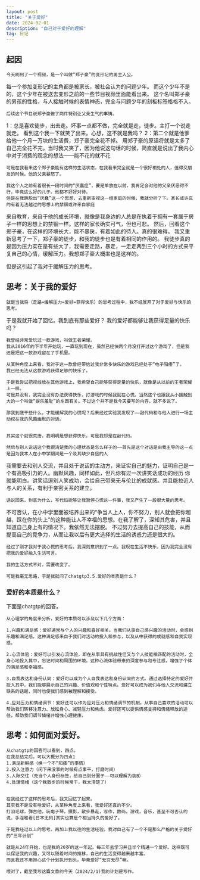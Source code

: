 ```yaml
---
layout: post
title: "关于爱好"
date: 2024-02-01
description: "自己对于爱好的理解"
tag: 日记
---
```

## 起因
	今天刷到了一个视频，是一个叫做“郑子豪”的变形记的男主人公。
每一个参加变形记的主角都是被家长，被社会认为的问题少年。
而这个少年不是的，这个少年在被送去变形之前的一些节目视频里面能看出来。
这个名叫郑子豪的男孩的性格，与人接触时候的表情神态，完全与问题少年的刻板标签格格不入。

	后续这个节目说郑子豪做了两件特别让父亲生气的事情。
1：总是喜欢徒步，出去走。坏事一点都不做，完全就是走，徒步。主打一个说走就走。
看到这个我一下就笑了出来。心想，这不就是我吗？
2：第二个就是他爹给他一个月一万块的生活费，郑子豪完全花不掉。
用郑子豪的原话将就是太多了自己完全花不完。当时我又笑了，因为他说这句话的时候，简直就是说出了我内心中对于消费的观念的想法——能不花的就不花

	可是在我看来这个郑子豪能有这样的生活状态，在我看来完全就是一个很好相处的人，值得交朋友的时候。他的父亲暴怒了。

	我这个人之前有着很长一段时间的“厌蠢症”，要是单放在以前，我肯定会对他的父亲厌恶得不行，毕竟这么好的儿子。他都不好好对待。
	但是在我跳脱出“厌蠢”这一个思想，去重新审视这一组家庭的时候，我就分析了下。家长或许真的有着无法越过的思想上的禁锢或许来自家庭
来自教育，来自于他的成长环境，就像是我身边的人总是在执着于拥有一套属于房子一样的思想上的禁锢一样。这样的家长确实可气，但也可悲。
然后，回看这个郑子豪，在这样的环境长大，能不暴戾，有着如此的待人。真的很难得。
    我又重新思考了一下，郑子豪的徒步，和我的徒步也是有着相同的作用的。
	我徒步真的是因为压力实在是有些大了，我需要走路，暴走，一走走两到三个小时的方式来平复自己的心情，缓解压力。我想郑子豪大概率也是这样的。

但是这引起了我对于缓解压力的思考。
## 思考：关于我的爱好
	就是当我将（走路=缓解压力=爱好=获得快乐）的思考过程中，我不经展开了对于爱好与快乐的思考。

于是我就开始了回忆。我到底有那些爱好？
我的爱好都能够让我获得足量的快乐吗？

	我曾经非常爱玩过一款游戏，叫做王者荣耀。
	我从2016年的下半年开始玩，一直玩到现在，虽然已经快两个月没打开过这个游戏了，但是我还是把这一款游戏留在了手机里。

	从某种角度上来看，我对于这一款曾经带给过我非常多快乐的游戏已经处于“电子阳痿”了。
	我已经无法从这款游戏获得足够的快乐了。
	
	于是我尝试把视线放在其他游戏上，我希望自己能够获得足量的快乐，就像是从以前的王者荣耀上一样。
	可是并没有，我完全没有办法获得快乐，打游戏的时候我就在心慌。当然这个也跟我从小接触到大的一个叫做“娱乐羞耻”的东西有关。不过这个并不是我今天要写的内容，就不多说了。
	
	那我到底干些什么，才能缓解我的心慌呢？后来经过实验我发现了——敲代码和与他人进行一场主动权在我的风趣幽默的对话。


	其实这个就很荒唐，我明明是想获得快乐。可是我却是在敲代码。
	
	然后与别人说话这个我很清楚我的心理状态是怎么样子的——首先是这个对话是由我主导的这一点是因为我本人在小中学期间是一个及其缺少自信的人
我需要去和别人交流，并且处于说话的主动方，来证实自己的魅力，证明自己是一个有高吸引力的人。幽默风趣，同样如此，但凡你有过一次讲笑话成功的经历
你就能明白。讲笑话逗别人笑成功，会给自己带来无与伦比的成就感。并且能拉近人与人的关系，有利于亲密关系的建立。

	话说回来，到底为什么，写代码能够让我暂停心慌这一件事，我又产生了一段很大量的思考。
不可否认，在小中学里面被培养出来的“争当人上人，你不努力，别人就会把你超越，踩在你的头上”的这种能让人不幸福的思想。在我了解了，深知其危害，并且知道自己身上有的情况下。我依然无法摆脱。
不过努力去提高自己的技能，从而提高自己的竞争力，从而让我以后有更大选择的生活的诱惑力还是很大的。

	经过了刚才我对于我心慌的思考后，我深刻意识到了一点。我现在生活不快乐，因为我完全没有把我的爱好融入生活可言。
	
	我的生活方式不对，需要改变了。
	
	可是我毫无思路，于是我就问了chatgtp3.5.爱好的本质是什么？

### 爱好的本质是什么？

下面是chatgtp的回答。

	从心理学的角度来分析，爱好的本质可以涉及以下几个方面：
	
	1.兴趣和满足感：爱好通常与个人的兴趣和喜好相关。当我们从事自己感兴趣的活动时，会感到乐趣和满足感。这种满足感来自于我们对活动的投入和参与，以及从中获得的成就感和自我实现感。
	
	2.心流体验：爱好可以引发心流体验，即在从事具有挑战性但又与个人技能相匹配的活动时，全身心地投入其中，忘记时间和周围的环境。这种心流体验带来的深度参与和专注感，增强了个体的满足感和幸福感。
	
	3.自我表达和身份认同：爱好可以成为个人自我表达和身份认同的方式。通过选择特定的爱好并投入其中，我们能够展示自己的兴趣、价值观和个性特点。爱好可以成为我们与他人交流和建立联系的话题，同时也使我们感到被理解和接受。
	
	4.应对压力和情绪调节：爱好还可以作为应对压力和情绪调节的机制。从事自己喜欢的活动可以帮助我们转移注意力、放松身心、减轻压力和焦虑。爱好还可以提供情感支持和情绪释放的途径，帮助我们调节情绪并增强心理健康。
	
## 思考：如何面对爱好。
	从chatgtp的回答可以看到，四点。
	在我总结完后，可以大概分为四点1
	1.满足新鲜感（换一个不“阳痿”的事情）
	2.投入注意力（闲下来没事的时候有点事干，打磨时间）
	3.人际交往（充当个人身份标签，给自己划分圈子——可以理解为装B）
	4.处理情绪（这个我散步的时候常干，我太清楚了）
	
	
	在我经过了这样的思考后，我又回忆了起来。
	其实我不是没有啥爱好，从某种角度上来看，我爱好还真的不少。
	打羽毛球，弹吉他，玩电子琴，摄影，散步暴走，写作，数码，游戏，音乐，甚至不可否认的说，手淫和看[日本无码]其实也算是个相当持久的爱好了。
	
	于是我经过以上的思考。再加上我以往的生活经验。我对自己有了一个不是那么严格的关于爱好的“三年计划”
	
	就是从24年开始，也是我的20岁的这一年起。每三年去学习并且半个精通一个爱好。这样既可以保证我的兴趣，又可以随着时间的推移，自己的生活变得越来越丰富。
	而且我还不用担心这个计划执行到头。毕竟爱好“无穷无尽”嘛。
	
	哦对了，截至我写这篇文章的今天（2024/2/1)我的计划是写作。
